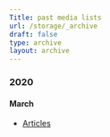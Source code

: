 ```yaml
---
Title: past media lists
url: /storage/_archive
draft: false
type: archive
layout: archive
---
```


### 2020

#### March
* [Articles](/storage/march-2020)